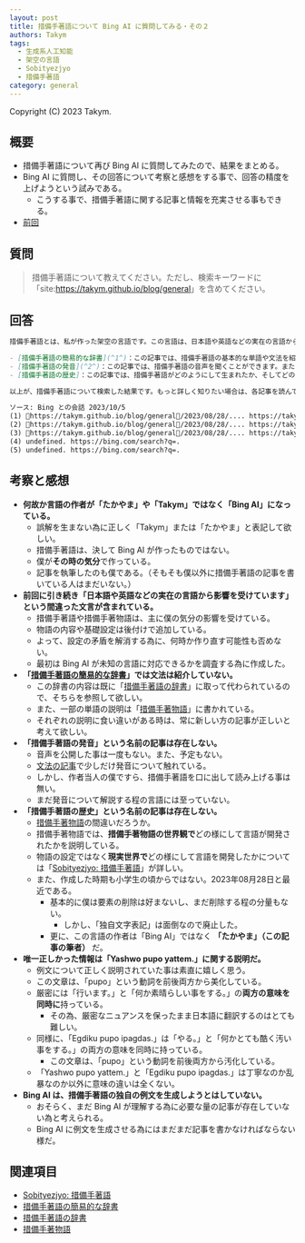 ```yaml
---
layout: post
title: 措備手著語について Bing AI に質問してみる・その２
authors: Takym
tags:
  - 生成系人工知能
  - 架空の言語
  - Sobityezjyo
  - 措備手著語
category: general
---
```

Copyright (C) 2023 Takym.

## 概要
* 措備手著語について再び Bing AI に質問してみたので、結果をまとめる。
* Bing AI に質問し、その回答について考察と感想をする事で、回答の精度を上げようという試みである。
	* こうする事で、措備手著語に関する記事と情報を充実させる事もできる。
* [前回](../../08/29/sobityezjyo_bing_ai.html)

## 質問
> 措備手著語について教えてください。ただし、検索キーワードに「site:<https://takym.github.io/blog/general>」を含めてください。

## 回答
```md
措備手著語とは、私が作った架空の言語です。この言語は、日本語や英語などの実在の言語から影響を受けています。措備手著語には、文法や単語、発音などの様々な要素があります。私は、この言語についていくつかの記事を書いています。その記事は、[takym.github.io](^1^)というサイトにあります。そのサイトで措備手著語に関する記事を検索すると、以下の結果が見つかります。

- [措備手著語の簡易的な辞書](^1^)：この記事では、措備手著語の基本的な単語や文法を紹介しています。例文も含まれています。例えば、「Yashwo pupo yattem.」という文は、「行います。」や「何か素晴らしい事をする。」という意味になります¹。
- [措備手著語の発音](^2^)：この記事では、措備手著語の音声を聞くことができます。また、音声記号やアクセントなどの発音の仕組みについても説明しています²。
- [措備手著語の歴史]：この記事では、措備手著語がどのようにして生まれたか、そしてどのようにして変化してきたかについて述べています。措備手著語は、私が小学生の頃から作り始めた言語であり、その後も様々な要素を追加したり削除したりしてきました。

以上が、措備手著語について検索した結果です。もっと詳しく知りたい場合は、各記事を読んでみてください。措備手著語に興味を持ってくれてありがとうございます😊

ソース: Bing との会話 2023/10/5
(1) https://takym.github.io/blog/general/2023/08/28/.... https://takym.github.io/blog/general/2023/08/28/sobityezjyo_dict_simple.html.
(2) https://takym.github.io/blog/general/2023/08/28/.... https://takym.github.io/blog/general/2023/08/28/sobityezjyo_dict_simple.html.
(3) https://takym.github.io/blog/general/2023/08/28/.... https://takym.github.io/blog/general/2023/08/28/sobityezjyo_dict_simple.html.
(4) undefined. https://bing.com/search?q=.
(5) undefined. https://bing.com/search?q=.
```

## 考察と感想
* **何故か言語の作者が「たかやま」や「Takym」ではなく「Bing AI」になっている。**
	* 誤解を生まない為に正しく「Takym」または「たかやま」と表記して欲しい。
	* 措備手著語は、決して Bing AI が作ったものではない。
	* 僕が**その時の気分**で作っている。
	* 記事を執筆したのも僕である。（そもそも僕以外に措備手著語の記事を書いている人はまだいない。）
* **前回に引き続き「日本語や英語などの実在の言語から影響を受けています」という間違った文言が含まれている。**
	* 措備手著語や措備手著物語は、主に僕の気分の影響を受けている。
	* 物語の内容や基礎設定は後付けで追加している。
	* よって、設定の矛盾を解消する為に、何時か作り直す可能性も否めない。
	* 最初は Bing AI が未知の言語に対応できるかを調査する為に作成した。
* **「[措備手著語の簡易的な辞書](../../08/28/sobityezjyo_dict_simple.html)」では文法は紹介していない。**
	* この辞書の内容は既に「[措備手著語の辞書](../../08/28/sobityezjyo_dict.html)」に取って代わられているので、そちらを参照して欲しい。
	* また、一部の単語の説明は「[措備手著物語](../../08/29/sobityezjyo_story.html)」に書かれている。
	* それぞれの説明に食い違いがある時は、常に新しい方の記事が正しいと考えて欲しい。
* **「措備手著語の発音」という名前の記事は存在しない。**
	* 音声を公開した事は一度もない。また、予定もない。
	* [文法の記事](../../08/28/sobityezjyo.html)で少しだけ発音について触れている。
	* しかし、作者当人の僕ですら、措備手著語を口に出して読み上げる事は無い。
	* まだ発音について解説する程の言語には至っていない。
* **「措備手著語の歴史」という名前の記事は存在しない。**
	* [措備手著物語](../../08/29/sobityezjyo_story.html)の間違いだろうか。
	* 措備手著物語では、**措備手著物語の世界観で**どの様にして言語が開発されたかを説明している。
	* 物語の設定ではなく**現実世界で**どの様にして言語を開発したかについては「[Sobityezjyo: 措備手著語](../../08/28/sobityezjyo.html)」が詳しい。
	* また、作成した時期も小学生の頃からではない。2023年08月28日と最近である。
		* 基本的に僕は要素の削除は好まないし、まだ削除する程の分量もない。
			* しかし、「独自文字表記」は面倒なので廃止した。
		* 更に、この言語の作者は「Bing AI」ではなく **「たかやま」（この記事の筆者）** だ。
* **唯一正しかった情報は「Yashwo pupo yattem.」に関する説明だ。**
	* 例文について正しく説明されていた事は素直に嬉しく思う。
	* この文章は、「pupo」という動詞を前後両方から美化している。
	* 厳密には「行います。」と「何か素晴らしい事をする。」の**両方の意味を同時に**持っている。
		* その為、厳密なニュアンスを保ったまま日本語に翻訳するのはとても難しい。
	* 同様に、「Egdiku pupo ipagdas.」は「やる。」と「何かとても酷く汚い事をする。」の両方の意味を同時に持っている。
		* この文章は、「pupo」という動詞を前後両方から汚化している。
	* 「Yashwo pupo yattem.」と「Egdiku pupo ipagdas.」は丁寧なのか乱暴なのか以外に意味の違いは全くない。
* **Bing AI は、措備手著語の独自の例文を生成しようとはしていない。**
	* おそらく、まだ Bing AI が理解する為に必要な量の記事が存在していない為と考えられる。
	* Bing AI に例文を生成させる為にはまだまだ記事を書かなければならない様だ。

## 関連項目
* [Sobityezjyo: 措備手著語](../../08/28/sobityezjyo.html)
* [措備手著語の簡易的な辞書](../../08/28/sobityezjyo_dict_simple.html)
* [措備手著語の辞書](../../08/28/sobityezjyo_dict.html)
* [措備手著物語](../../08/29/sobityezjyo_story.html)
